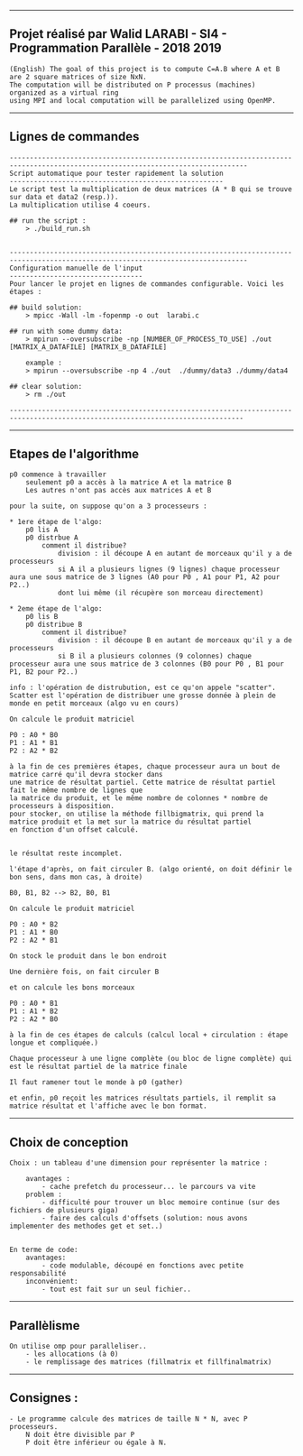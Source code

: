 ---------------------------------------------------------------------------
Projet réalisé par Walid LARABI - SI4 - Programmation Parallèle - 2018 2019
---------------------------------------------------------------------------
    (English) The goal of this project is to compute C=A.B where A et B are 2 square matrices of size NxN.
    The computation will be distributed on P processus (machines) organized as a virtual ring
    using MPI and local computation will be parallelized using OpenMP.

-------------------
Lignes de commandes
-------------------

    ---------------------------------------------------------------------------------------------------------------------------------
    Script automatique pour tester rapidement la solution
    -----------------------------------------------------
    Le script test la multiplication de deux matrices (A * B qui se trouve sur data et data2 (resp.)).
    La multiplication utilise 4 coeurs.

    ## run the script :
        > ./build_run.sh


    ---------------------------------------------------------------------------------------------------------------------------------
    Configuration manuelle de l'input
    ---------------------------------
    Pour lancer le projet en lignes de commandes configurable. Voici les étapes :

    ## build solution:
        > mpicc -Wall -lm -fopenmp -o out  larabi.c

    ## run with some dummy data:
        > mpirun --oversubscribe -np [NUMBER_OF_PROCESS_TO_USE] ./out  [MATRIX_A_DATAFILE] [MATRIX_B_DATAFILE]

        example :
        > mpirun --oversubscribe -np 4 ./out  ./dummy/data3 ./dummy/data4

    ## clear solution:
        > rm ./out

    --------------------------------------------------------------------------------------------------------------------------------

----------------------
Etapes de l'algorithme
----------------------

    p0 commence à travailler
        seulement p0 a accès à la matrice A et la matrice B
        Les autres n'ont pas accès aux matrices A et B

    pour la suite, on suppose qu'on a 3 processeurs :

    * 1ere étape de l'algo:
        p0 lis A
        p0 distrbue A
            comment il distribue?
                division : il découpe A en autant de morceaux qu'il y a de processeurs
                si A il a plusieurs lignes (9 lignes) chaque processeur aura une sous matrice de 3 lignes (A0 pour P0 , A1 pour P1, A2 pour P2..)
                dont lui même (il récupère son morceau directement)

    * 2eme étape de l'algo:
        p0 lis B
        p0 distribue B
            comment il distribue?
                division : il découpe B en autant de morceaux qu'il y a de processeurs
                si B il a plusieurs colonnes (9 colonnes) chaque processeur aura une sous matrice de 3 colonnes (B0 pour P0 , B1 pour P1, B2 pour P2..)

    info : l'opération de distrubution, est ce qu'on appele "scatter".
    Scatter est l'opération de distribuer une grosse donnée à plein de monde en petit morceaux (algo vu en cours)

    On calcule le produit matriciel

    P0 : A0 * B0
    P1 : A1 * B1
    P2 : A2 * B2

    à la fin de ces premières étapes, chaque processeur aura un bout de matrice carré qu'il devra stocker dans
    une matrice de résultat partiel. Cette matrice de résultat partiel fait le même nombre de lignes que
    la matrice du produit, et le même nombre de colonnes * nombre de processeurs à disposition.
    pour stocker, on utilise la méthode fillbigmatrix, qui prend la matrice produit et la met sur la matrice du résultat partiel
    en fonction d'un offset calculé.


    le résultat reste incomplet.

    l'étape d'après, on fait circuler B. (algo orienté, on doit définir le bon sens, dans mon cas, à droite)

    B0, B1, B2 --> B2, B0, B1

    On calcule le produit matriciel

    P0 : A0 * B2
    P1 : A1 * B0
    P2 : A2 * B1

    On stock le produit dans le bon endroit

    Une dernière fois, on fait circuler B

    et on calcule les bons morceaux

    P0 : A0 * B1
    P1 : A1 * B2
    P2 : A2 * B0

    à la fin de ces étapes de calculs (calcul local + circulation : étape longue et compliquée.)

    Chaque processeur à une ligne complète (ou bloc de ligne complète) qui est le résultat partiel de la matrice finale

    Il faut ramener tout le monde à p0 (gather)

    et enfin, p0 reçoit les matrices résultats partiels, il remplit sa matrice résultat et l'affiche avec le bon format.


-------------------
Choix de conception
-------------------


    Choix : un tableau d'une dimension pour représenter la matrice :

        avantages :
            - cache prefetch du processeur... le parcours va vite
        problem :
            - difficulté pour trouver un bloc memoire continue (sur des fichiers de plusieurs giga)
            - faire des calculs d'offsets (solution: nous avons implementer des methodes get et set..)


    En terme de code:
        avantages:
            - code modulable, découpé en fonctions avec petite responsabilité
        inconvénient:
            - tout est fait sur un seul fichier..


------------
Parallèlisme
------------
    On utilise omp pour paralleliser..
        - les allocations (à 0)
        - le remplissage des matrices (fillmatrix et fillfinalmatrix)


------------
Consignes :
------------

    - Le programme calcule des matrices de taille N * N, avec P processeurs.
        N doit être divisible par P
        P doit être inférieur ou égale à N.
















